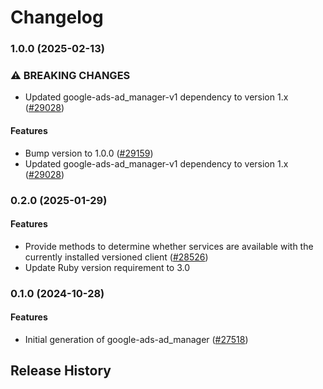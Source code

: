 # Changelog

### 1.0.0 (2025-02-13)

### ⚠ BREAKING CHANGES

* Updated google-ads-ad_manager-v1 dependency to version 1.x ([#29028](https://github.com/googleapis/google-cloud-ruby/issues/29028))

#### Features

* Bump version to 1.0.0 ([#29159](https://github.com/googleapis/google-cloud-ruby/issues/29159)) 
* Updated google-ads-ad_manager-v1 dependency to version 1.x ([#29028](https://github.com/googleapis/google-cloud-ruby/issues/29028)) 

### 0.2.0 (2025-01-29)

#### Features

* Provide methods to determine whether services are available with the currently installed versioned client ([#28526](https://github.com/googleapis/google-cloud-ruby/issues/28526)) 
* Update Ruby version requirement to 3.0 

### 0.1.0 (2024-10-28)

#### Features

* Initial generation of google-ads-ad_manager ([#27518](https://github.com/googleapis/google-cloud-ruby/issues/27518)) 

## Release History
